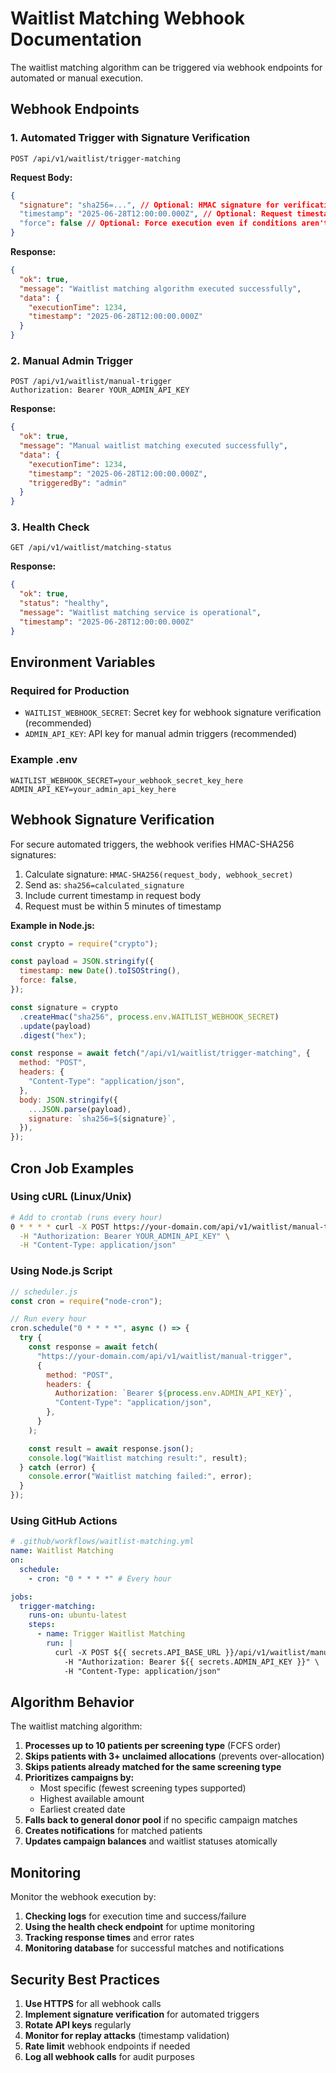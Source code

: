 # Waitlist Matching Webhook Documentation

The waitlist matching algorithm can be triggered via webhook endpoints for automated or manual execution.

## Webhook Endpoints

### 1. Automated Trigger with Signature Verification

```
POST /api/v1/waitlist/trigger-matching
```

**Request Body:**

```json
{
  "signature": "sha256=...", // Optional: HMAC signature for verification
  "timestamp": "2025-06-28T12:00:00.000Z", // Optional: Request timestamp
  "force": false // Optional: Force execution even if conditions aren't met
}
```

**Response:**

```json
{
  "ok": true,
  "message": "Waitlist matching algorithm executed successfully",
  "data": {
    "executionTime": 1234,
    "timestamp": "2025-06-28T12:00:00.000Z"
  }
}
```

### 2. Manual Admin Trigger

```
POST /api/v1/waitlist/manual-trigger
Authorization: Bearer YOUR_ADMIN_API_KEY
```

**Response:**

```json
{
  "ok": true,
  "message": "Manual waitlist matching executed successfully",
  "data": {
    "executionTime": 1234,
    "timestamp": "2025-06-28T12:00:00.000Z",
    "triggeredBy": "admin"
  }
}
```

### 3. Health Check

```
GET /api/v1/waitlist/matching-status
```

**Response:**

```json
{
  "ok": true,
  "status": "healthy",
  "message": "Waitlist matching service is operational",
  "timestamp": "2025-06-28T12:00:00.000Z"
}
```

## Environment Variables

### Required for Production

- `WAITLIST_WEBHOOK_SECRET`: Secret key for webhook signature verification (recommended)
- `ADMIN_API_KEY`: API key for manual admin triggers (recommended)

### Example .env

```env
WAITLIST_WEBHOOK_SECRET=your_webhook_secret_key_here
ADMIN_API_KEY=your_admin_api_key_here
```

## Webhook Signature Verification

For secure automated triggers, the webhook verifies HMAC-SHA256 signatures:

1. Calculate signature: `HMAC-SHA256(request_body, webhook_secret)`
2. Send as: `sha256=calculated_signature`
3. Include current timestamp in request body
4. Request must be within 5 minutes of timestamp

**Example in Node.js:**

```javascript
const crypto = require("crypto");

const payload = JSON.stringify({
  timestamp: new Date().toISOString(),
  force: false,
});

const signature = crypto
  .createHmac("sha256", process.env.WAITLIST_WEBHOOK_SECRET)
  .update(payload)
  .digest("hex");

const response = await fetch("/api/v1/waitlist/trigger-matching", {
  method: "POST",
  headers: {
    "Content-Type": "application/json",
  },
  body: JSON.stringify({
    ...JSON.parse(payload),
    signature: `sha256=${signature}`,
  }),
});
```

## Cron Job Examples

### Using cURL (Linux/Unix)

```bash
# Add to crontab (runs every hour)
0 * * * * curl -X POST https://your-domain.com/api/v1/waitlist/manual-trigger \
  -H "Authorization: Bearer YOUR_ADMIN_API_KEY" \
  -H "Content-Type: application/json"
```

### Using Node.js Script

```javascript
// scheduler.js
const cron = require("node-cron");

// Run every hour
cron.schedule("0 * * * *", async () => {
  try {
    const response = await fetch(
      "https://your-domain.com/api/v1/waitlist/manual-trigger",
      {
        method: "POST",
        headers: {
          Authorization: `Bearer ${process.env.ADMIN_API_KEY}`,
          "Content-Type": "application/json",
        },
      }
    );

    const result = await response.json();
    console.log("Waitlist matching result:", result);
  } catch (error) {
    console.error("Waitlist matching failed:", error);
  }
});
```

### Using GitHub Actions

```yaml
# .github/workflows/waitlist-matching.yml
name: Waitlist Matching
on:
  schedule:
    - cron: "0 * * * *" # Every hour

jobs:
  trigger-matching:
    runs-on: ubuntu-latest
    steps:
      - name: Trigger Waitlist Matching
        run: |
          curl -X POST ${{ secrets.API_BASE_URL }}/api/v1/waitlist/manual-trigger \
            -H "Authorization: Bearer ${{ secrets.ADMIN_API_KEY }}" \
            -H "Content-Type: application/json"
```

## Algorithm Behavior

The waitlist matching algorithm:

1. **Processes up to 10 patients per screening type** (FCFS order)
2. **Skips patients with 3+ unclaimed allocations** (prevents over-allocation)
3. **Skips patients already matched for the same screening type**
4. **Prioritizes campaigns by:**
   - Most specific (fewest screening types supported)
   - Highest available amount
   - Earliest created date
5. **Falls back to general donor pool** if no specific campaign matches
6. **Creates notifications** for matched patients
7. **Updates campaign balances** and waitlist statuses atomically

## Monitoring

Monitor the webhook execution by:

1. **Checking logs** for execution time and success/failure
2. **Using the health check endpoint** for uptime monitoring
3. **Tracking response times** and error rates
4. **Monitoring database** for successful matches and notifications

## Security Best Practices

1. **Use HTTPS** for all webhook calls
2. **Implement signature verification** for automated triggers
3. **Rotate API keys** regularly
4. **Monitor for replay attacks** (timestamp validation)
5. **Rate limit** webhook endpoints if needed
6. **Log all webhook calls** for audit purposes
